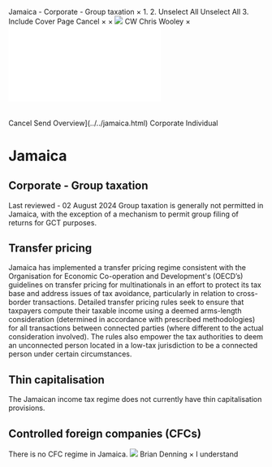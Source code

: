Jamaica - Corporate - Group taxation
×
1.
2.
Unselect All
Unselect All
3.
Include Cover Page
Cancel
×
×
![](../../-/media/world-wide-tax-summaries/attachments/global---chris-wooley.ashx%3Frev=ac5e5f3223b34096b1afc2a6009c7320&revision=ac5e5f32-23b3-4096-b1af-c2a6009c7320&hash=859B7ADC84DC2CBEC9760E9E6EE7DE6D0A8BFCDF)
CW
Chris Wooley
×
![](group-taxation.html)
######
Cancel
Send
Overview](../../jamaica.html)
Corporate
Individual
# Jamaica
## Corporate - Group taxation
Last reviewed - 02 August 2024
Group taxation is generally not permitted in Jamaica, with the exception of a mechanism to permit group filing of returns for GCT purposes.
## Transfer pricing
Jamaica has implemented a transfer pricing regime consistent with the Organisation for Economic Co-operation and Development's (OECD’s) guidelines on transfer pricing for multinationals in an effort to protect its tax base and address issues of tax avoidance, particularly in relation to cross-border transactions. Detailed transfer pricing rules seek to ensure that taxpayers compute their taxable income using a deemed arms-length consideration (determined in accordance with prescribed methodologies) for all transactions between connected parties (where different to the actual consideration involved).
The rules also empower the tax authorities to deem an unconnected person located in a low-tax jurisdiction to be a connected person under certain circumstances.
## Thin capitalisation
The Jamaican income tax regime does not currently have thin capitalisation provisions.
## Controlled foreign companies (CFCs)
There is no CFC regime in Jamaica.
![](../../-/media/world-wide-tax-summaries/attachments/jamaica---brian-denning.ashx%3Frev=24a3dbb2d6a746a48f45224277f301fa&revision=24a3dbb2-d6a7-46a4-8f45-224277f301fa&hash=981737E120909F0B43796CEA7D812B335536CEF9)
Brian Denning
×
I understand